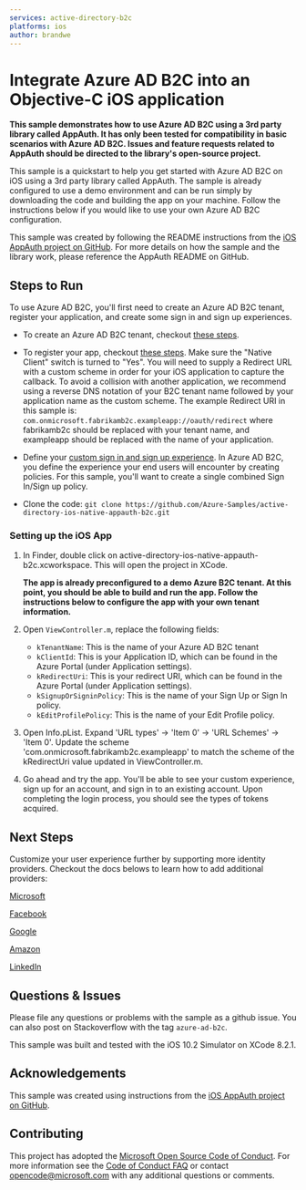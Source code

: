 ```yaml
---
services: active-directory-b2c
platforms: ios
author: brandwe
---
```


# Integrate Azure AD B2C into an Objective-C iOS application

**This sample demonstrates how to use Azure AD B2C using a 3rd party library called AppAuth. It has only been tested for compatibility in basic scenarios with Azure AD B2C. Issues and feature requests related to AppAuth should be directed to the library's open-source project.**

This sample is a quickstart to help you get started with Azure AD B2C on iOS using a 3rd party library called AppAuth. The sample is already configured to use a demo environment and can be run simply by downloading the code and building the app on your machine. Follow the instructions below if you would like to use your own Azure AD B2C configuration.

This sample was created by following the README instructions from the [iOS AppAuth project on GitHub](https://github.com/openid/AppAuth-iOS). For more details on how the sample and the library work, please reference the AppAuth README on GitHub.

## Steps to Run

To use Azure AD B2C, you'll first need to create an Azure AD B2C tenant, register your application, and create some sign in and sign up experiences.

* To create an Azure AD B2C tenant, checkout [these steps](https://docs.microsoft.com/en-us/azure/active-directory-b2c/active-directory-b2c-get-started).

* To register your app, checkout [these steps](https://docs.microsoft.com/en-us/azure/active-directory-b2c/active-directory-b2c-app-registration).  Make sure the "Native Client" switch is turned to "Yes".  You will need to supply a Redirect URL with a custom scheme in order for your iOS application to capture the callback.  To avoid a collision with another application, we recommend using a reverse DNS notation of your B2C tenant name followed by your application name as the custom scheme.  The example Redirect URI in this sample is: `com.onmicrosoft.fabrikamb2c.exampleapp://oauth/redirect` where fabrikamb2c should be replaced with your tenant name, and exampleapp should be replaced with the name of your application.

* Define your [custom sign in and sign up experience](https://docs.microsoft.com/en-us/azure/active-directory-b2c/active-directory-b2c-reference-policies).  In Azure AD B2C, you define the experience your end users will encounter by creating policies.  For this sample, you'll want to create a single combined Sign In/Sign up policy.

* Clone the code: ```git clone https://github.com/Azure-Samples/active-directory-ios-native-appauth-b2c.git```

### Setting up the iOS App

1. In Finder, double click on active-directory-ios-native-appauth-b2c.xcworkspace.  This will open the project in XCode.

    **The app is already preconfigured to a demo Azure B2C tenant. At this point, you should be able to build and run the app. Follow the instructions below to configure the app with your own tenant information.**

2. Open `ViewController.m`, replace the following fields:

    * `kTenantName`: This is the name of your Azure AD B2C tenant
    * `kClientId`: This is your Application ID, which can be found in the Azure Portal (under Application settings).
    * `kRedirectUri`: This is your redirect URI, which can be found in the Azure Portal (under Application settings).
    * `kSignupOrSigninPolicy`: This is the name of your Sign Up or Sign In policy.
    * `kEditProfilePolicy`: This is the name of your Edit Profile policy.

3. Open Info.pList.  Expand 'URL types' -> 'Item 0' -> 'URL Schemes' -> 'Item 0'.  Update the scheme 'com.onmicrosoft.fabrikamb2c.exampleapp' to match the scheme of the kRedirectUri value updated in ViewController.m.

4. Go ahead and try the app.  You'll be able to see your custom experience, sign up for an account, and sign in to an existing account. Upon completing the login process, you should see the types of tokens acquired.


## Next Steps

Customize your user experience further by supporting more identity providers.  Checkout the docs belows to learn how to add additional providers:

[Microsoft](https://docs.microsoft.com/en-us/azure/active-directory-b2c/active-directory-b2c-setup-msa-app)

[Facebook](https://docs.microsoft.com/en-us/azure/active-directory-b2c/active-directory-b2c-setup-fb-app)

[Google](https://docs.microsoft.com/en-us/azure/active-directory-b2c/active-directory-b2c-setup-goog-app)

[Amazon](https://docs.microsoft.com/en-us/azure/active-directory-b2c/active-directory-b2c-setup-amzn-app)

[LinkedIn](https://docs.microsoft.com/en-us/azure/active-directory-b2c/active-directory-b2c-setup-li-app)


## Questions & Issues

Please file any questions or problems with the sample as a github issue.  You can also post on Stackoverflow with the tag `azure-ad-b2c`.

This sample was built and tested with the iOS 10.2 Simulator on XCode 8.2.1.  

## Acknowledgements

This sample was created using instructions from the [iOS AppAuth project on GitHub](https://github.com/openid/AppAuth-iOS).

## Contributing

This project has adopted the [Microsoft Open Source Code of Conduct](https://opensource.microsoft.com/codeofconduct/). For more information see the [Code of Conduct FAQ](https://opensource.microsoft.com/codeofconduct/faq/) or contact [opencode@microsoft.com](mailto:opencode@microsoft.com) with any additional questions or comments.
